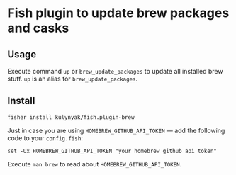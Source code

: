 # Fish plugin to update brew packages and casks

## Usage

Execute command `up` or `brew_update_packages` to update all installed brew stuff.
`up` is an alias for `brew_update_packages`.

## Install

```fish
fisher install kulynyak/fish.plugin-brew
```

Just in case you are using `HOMEBREW_GITHUB_API_TOKEN` — add the following code
to your `config.fish`:

```fish
set -Ux HOMEBREW_GITHUB_API_TOKEN "your homebrew github api token"
```

Execute `man brew` to read about `HOMEBREW_GITHUB_API_TOKEN`.
